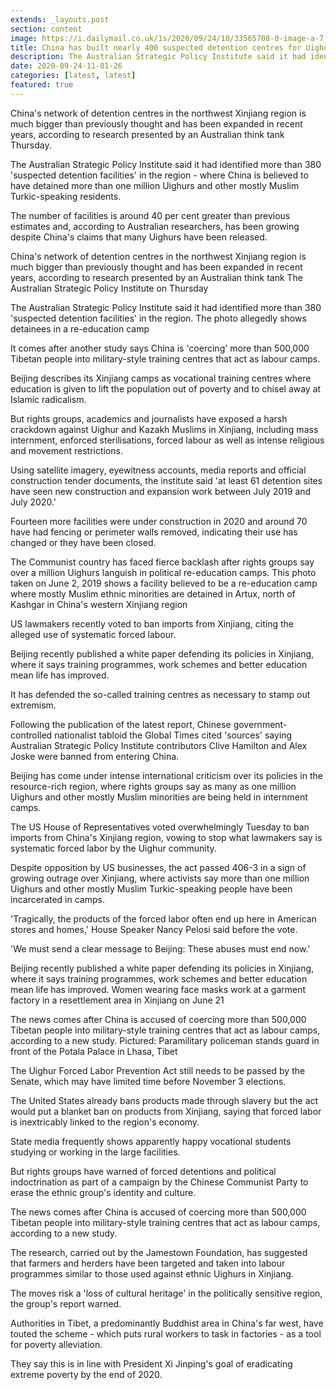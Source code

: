 ```yaml
---
extends: _layouts.post
section: content
image: https://i.dailymail.co.uk/1s/2020/09/24/10/33565708-0-image-a-7_1600939875824.jpg 
title: China has built nearly 400 suspected detention centres for Uighurs in Xinjiang 
description: The Australian Strategic Policy Institute said it had identified more than 380 suspected detention facilities in the region - where China is believed to have detained more than one million Uighurs. 
date: 2020-09-24-11-01-26 
categories: [latest, latest] 
featured: true 
--- 
```

China's network of detention centres in the northwest Xinjiang region is much bigger than previously thought and has been expanded in recent years, according to research presented by an Australian think tank Thursday.

The Australian Strategic Policy Institute said it had identified more than 380 'suspected detention facilities' in the region - where China is believed to have detained more than one million Uighurs and other mostly Muslim Turkic-speaking residents.

The number of facilities is around 40 per cent greater than previous estimates and, according to Australian researchers, has been growing despite China's claims that many Uighurs have been released.  

China's network of detention centres in the northwest Xinjiang region is much bigger than previously thought and has been expanded in recent years, according to research presented by an Australian think tank The Australian Strategic Policy Institute on Thursday

The Australian Strategic Policy Institute said it had identified more than 380 'suspected detention facilities' in the region. The photo allegedly shows detainees in a re-education camp

It comes after another study says China is 'coercing' more than 500,000 Tibetan people into military-style training centres that act as labour camps. 

Beijing describes its Xinjiang camps as vocational training centres where education is given to lift the population out of poverty and to chisel away at Islamic radicalism.

But rights groups, academics and journalists have exposed a harsh crackdown against Uighur and Kazakh Muslims in Xinjiang, including mass internment, enforced sterilisations, forced labour as well as intense religious and movement restrictions.

Using satellite imagery, eyewitness accounts, media reports and official construction tender documents, the institute said 'at least 61 detention sites have seen new construction and expansion work between July 2019 and July 2020.'

Fourteen more facilities were under construction in 2020 and around 70 have had fencing or perimeter walls removed, indicating their use has changed or they have been closed.

The Communist country has faced fierce backlash after rights groups say over a million Uighurs languish in political re-education camps. This photo taken on June 2, 2019 shows a facility believed to be a re-education camp where mostly Muslim ethnic minorities are detained in Artux, north of Kashgar in China's western Xinjiang region

US lawmakers recently voted to ban imports from Xinjiang, citing the alleged use of systematic forced labour.

Beijing recently published a white paper defending its policies in Xinjiang, where it says training programmes, work schemes and better education mean life has improved.

It has defended the so-called training centres as necessary to stamp out extremism.

Following the publication of the latest report, Chinese government-controlled nationalist tabloid the Global Times cited 'sources' saying Australian Strategic Policy Institute contributors Clive Hamilton and Alex Joske were banned from entering China.

Beijing has come under intense international criticism over its policies in the resource-rich region, where rights groups say as many as one million Uighurs and other mostly Muslim minorities are being held in internment camps. 

The US House of Representatives voted overwhelmingly Tuesday to ban imports from China's Xinjiang region, vowing to stop what lawmakers say is systematic forced labor by the Uighur community.

Despite opposition by US businesses, the act passed 406-3 in a sign of growing outrage over Xinjiang, where activists say more than one million Uighurs and other mostly Muslim Turkic-speaking people have been incarcerated in camps.

'Tragically, the products of the forced labor often end up here in American stores and homes,' House Speaker Nancy Pelosi said before the vote.

'We must send a clear message to Beijing: These abuses must end now.'

Beijing recently published a white paper defending its policies in Xinjiang, where it says training programmes, work schemes and better education mean life has improved. Women wearing face masks work at a garment factory in a resettlement area in Xinjiang on June 21

The news comes after China is accused of coercing more than 500,000 Tibetan people into military-style training centres that act as labour camps, according to a new study. Pictured: Paramilitary policeman stands guard in front of the Potala Palace in Lhasa, Tibet

The Uighur Forced Labor Prevention Act still needs to be passed by the Senate, which may have limited time before November 3 elections.

The United States already bans products made through slavery but the act would put a blanket ban on products from Xinjiang, saying that forced labor is inextricably linked to the region's economy. 

State media frequently shows apparently happy vocational students studying or working in the large facilities.

But rights groups have warned of forced detentions and political indoctrination as part of a campaign by the Chinese Communist Party to erase the ethnic group's identity and culture.

The news comes after China is accused of coercing more than 500,000 Tibetan people into military-style training centres that act as labour camps, according to a new study.

The research, carried out by the Jamestown Foundation, has suggested that farmers and herders have been targeted and taken into labour programmes similar to those used against ethnic Uighurs in Xinjiang.

The moves risk a 'loss of cultural heritage' in the politically sensitive region, the group's report warned.

Authorities in Tibet, a predominantly Buddhist area in China's far west, have touted the scheme - which puts rural workers to task in factories - as a tool for poverty alleviation.

They say this is in line with President Xi Jinping's goal of eradicating extreme poverty by the end of 2020.


